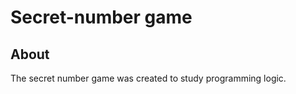 <h1>Secret-number game</h1>
<h2>About</h2>
<p>The secret number game was created to study programming logic.
